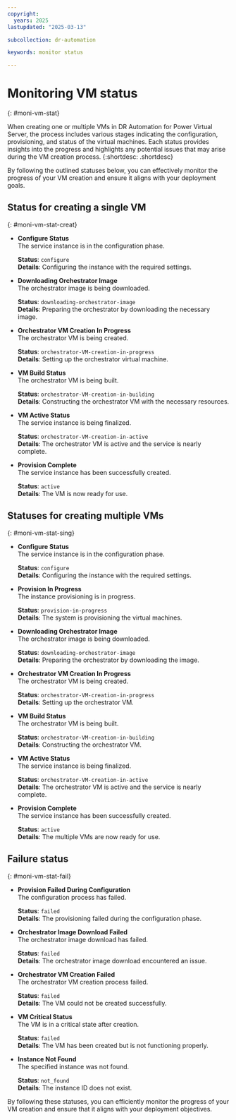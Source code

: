 ```yaml
---
copyright:
  years: 2025
lastupdated: "2025-03-13"

subcollection: dr-automation

keywords: monitor status

---
```


# Monitoring VM status
{: #moni-vm-stat}

When creating one or multiple VMs in DR Automation for Power Virtual Server, the process includes various stages indicating the configuration, provisioning, and status of the virtual machines. Each status provides insights into the progress and highlights any potential issues that may arise during the VM creation process.
{:shortdesc: .shortdesc}

By following the outlined statuses below, you can effectively monitor the progress of your VM creation and ensure it aligns with your deployment goals.

## Status for creating a single VM
{: #moni-vm-stat-creat}

- **Configure Status**  
  The service instance is in the configuration phase.

  **Status**: `configure`  
  **Details**: Configuring the instance with the required settings.

- **Downloading Orchestrator Image**  
  The orchestrator image is being downloaded.
  
  **Status**: `downloading-orchestrator-image`  
  **Details**: Preparing the orchestrator by downloading the necessary image.

- **Orchestrator VM Creation In Progress**  
  The orchestrator VM is being created.

  **Status**: `orchestrator-VM-creation-in-progress`  
  **Details**: Setting up the orchestrator virtual machine.

- **VM Build Status**  
  The orchestrator VM is being built.

  **Status**: `orchestrator-VM-creation-in-building`  
  **Details**: Constructing the orchestrator VM with the necessary resources.

- **VM Active Status**  
  The service instance is being finalized.

  **Status**: `orchestrator-VM-creation-in-active`  
  **Details**: The orchestrator VM is active and the service is nearly complete.

- **Provision Complete**  
  The service instance has been successfully created.

  **Status**: `active`  
  **Details**: The VM is now ready for use.

## Statuses for creating multiple VMs
{: #moni-vm-stat-sing}

- **Configure Status**  
  The service instance is in the configuration phase.

  **Status**: `configure`  
  **Details**: Configuring the instance with the required settings.

- **Provision In Progress**  
  The instance provisioning is in progress.

  **Status**: `provision-in-progress`  
  **Details**: The system is provisioning the virtual machines.

- **Downloading Orchestrator Image**  
  The orchestrator image is being downloaded.

  **Status**: `downloading-orchestrator-image`  
  **Details**: Preparing the orchestrator by downloading the image.

- **Orchestrator VM Creation In Progress**  
  The orchestrator VM is being created.

  **Status**: `orchestrator-VM-creation-in-progress`  
  **Details**: Setting up the orchestrator VM.

- **VM Build Status**  
  The orchestrator VM is being built.

  **Status**: `orchestrator-VM-creation-in-building`  
  **Details**: Constructing the orchestrator VM.

- **VM Active Status**  
  The service instance is being finalized.

  **Status**: `orchestrator-VM-creation-in-active`  
  **Details**: The orchestrator VM is active and the service is nearly complete.

- **Provision Complete**  
  The service instance has been successfully created.

  **Status**: `active`  
  **Details**: The multiple VMs are now ready for use.

## Failure status
{: #moni-vm-stat-fail}

- **Provision Failed During Configuration**  
  The configuration process has failed.

  **Status**: `failed`  
  **Details**: The provisioning failed during the configuration phase.

- **Orchestrator Image Download Failed**  
  The orchestrator image download has failed.

  **Status**: `failed`  
  **Details**: The orchestrator image download encountered an issue.

- **Orchestrator VM Creation Failed**  
  The orchestrator VM creation process failed.

  **Status**: `failed`  
  **Details**: The VM could not be created successfully.

- **VM Critical Status**  
  The VM is in a critical state after creation.

  **Status**: `failed`  
  **Details**: The VM has been created but is not functioning properly.

- **Instance Not Found**  
  The specified instance was not found.

  **Status**: `not_found`  
  **Details**: The instance ID does not exist.

By following these statuses, you can efficiently monitor the progress of your VM creation and ensure that it aligns with your deployment objectives.
